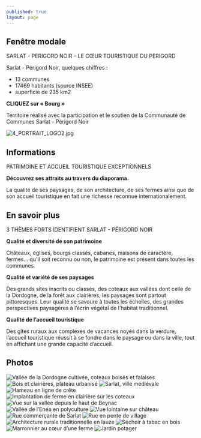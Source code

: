 ```yaml
---
published: true
layout: page
---
```


## Fenêtre modale
SARLAT - PERIGORD NOIR – LE CŒUR TOURISTIQUE DU PERIGORD

Sarlat - Périgord Noir, quelques chiffres :

- 13 communes
- 17469 habitants (source INSEE)
- superficie de 235 km2

**CLIQUEZ sur « Bourg »**

Territoire réalisé avec la participation et le soutien de la Communauté de Communes Sarlat - Périgord Noir

![4_PORTRAIT_LOGO2.jpg]({{site.baseurl}}/data/images/4/portrait/4_PORTRAIT_LOGO2.jpg)

## Informations
PATRIMOINE ET ACCUEIL TOURISTIQUE EXCEPTIONNELS

**Découvrez ses attraits au travers du diaporama.**

La qualité de ses paysages, de son architecture, de ses fermes ainsi que de son accueil touristique en fait une richesse reconnue internationalement.

## En savoir plus
3 THÈMES FORTS IDENTIFIENT SARLAT - PÉRIGORD NOIR

**Qualité et diversité de son patrimoine**

Châteaux, églises, bourgs classés, cabanes, maisons de caractère, fermes… qu’il soit reconnu ou non, le patrimoine est présent dans toutes les communes.

**Qualité et variété de ses paysages**

Des grands sites inscrits ou classés, des coteaux aux vallées dont celle de la Dordogne, de la forêt aux clairières, les paysages sont partout pittoresques. Leur qualité se savoure à toutes les échelles, des grandes perspectives paysagères à l’écrin végétal de l’habitat traditionnel. 

**Qualité de l’accueil touristique**

Des gîtes ruraux aux complexes de vacances noyés dans la verdure, l’accueil touristique réussit à se fondre dans le paysage ou dans la ville, tout en affichant une grande capacité d’accueil. 

## Photos
![Vallée de la Dordogne cultivée, coteaux boisés et falaises](/data/images/4/portrait/4_PORTRAIT_01.jpg)
![Bois et clairières, plateau urbanisé](/data/images/4/portrait/4_PORTRAIT_02.jpg)
![Sarlat, ville médiévale](/data/images/4/portrait/4_PORTRAIT_03.jpg)
![Hameau en ligne de crête](/data/images/4/portrait/4_PORTRAIT_04.jpg)
![Implantation de ferme en clairière sur les coteaux](/data/images/4/portrait/4_PORTRAIT_05.jpg)
![Vue sur la vallée depuis le haut de Beynac](/data/images/4/portrait/4_PORTRAIT_06.jpg)
![Vallée de l’Enéa en polyculture](/data/images/4/portrait/4_PORTRAIT_07.jpg)
![Vue lointaine sur château](/data/images/4/portrait/4_PORTRAIT_08.jpg)
![Rue commerçante de Sarlat](/data/images/4/portrait/4_PORTRAIT_09.jpg)
![Rue en pente de village](/data/images/4/portrait/4_PORTRAIT_10.jpg)
![Architecture rurale traditionnelle en lauze](/data/images/4/portrait/4_PORTRAIT_11.jpg)
![Séchoir à tabac en bois](/data/images/4/portrait/4_PORTRAIT_12.jpg)
![Marronnier au cœur d’une ferme](/data/images/4/portrait/4_PORTRAIT_13.jpg)
![Jardin potager](/data/images/4/portrait/4_PORTRAIT_14.jpg)
